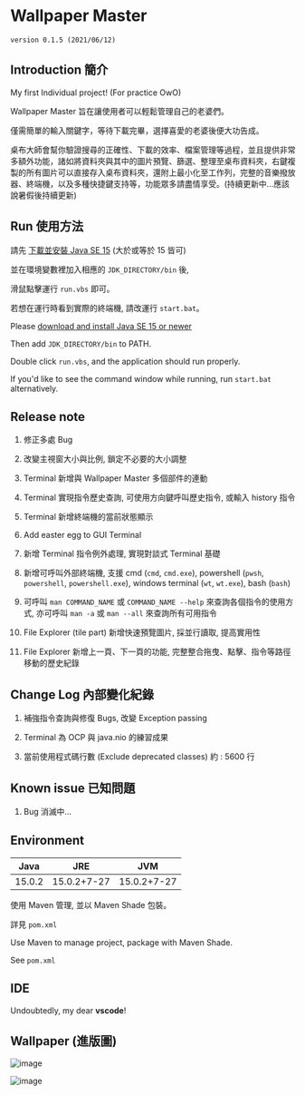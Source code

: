 # Wallpaper Master

`version 0.1.5 (2021/06/12)`

## Introduction 簡介

My first Individual project! (For practice OwO)

Wallpaper Master 旨在讓使用者可以輕鬆管理自己的老婆們。

僅需簡單的輸入關鍵字，等待下載完畢，選擇喜愛的老婆後便大功告成。

桌布大師會幫你驗證搜尋的正確性、下載的效率、檔案管理等過程，並且提供非常多額外功能，諸如將資料夾與其中的圖片預覽、篩選、整理至桌布資料夾，右鍵複製的所有圖片可以直接存入桌布資料夾，還附上最小化至工作列，完整的音樂撥放器、終端機，以及多種快捷鍵支持等，功能眾多請盡情享受。(持續更新中...應該說暑假後持續更新)

## Run 使用方法

請先 [下載並安裝 Java SE 15](https://www.oracle.com/tw/java/technologies/javase-downloads.html) (大於或等於 15 皆可)

並在環境變數裡加入相應的 `JDK_DIRECTORY/bin` 後,

滑鼠點擊運行 `run.vbs` 即可。

若想在運行時看到實際的終端機, 請改運行 `start.bat`。

Please [download and install Java SE 15 or newer](https://www.oracle.com/tw/java/technologies/javase-downloads.html)

Then add `JDK_DIRECTORY/bin` to PATH.

Double click `run.vbs`, and the application should run properly.

If you'd like to see the command window while running, run `start.bat` alternatively.

## Release note

1. 修正多處 Bug

2. 改變主視窗大小與比例, 鎖定不必要的大小調整

3. Terminal 新增與 Wallpaper Master 多個部件的連動

4. Terminal 實現指令歷史查詢, 可使用方向鍵呼叫歷史指令, 或輸入 history 指令

5. Terminal 新增終端機的當前狀態顯示

6. Add easter egg to GUI Terminal

7. 新增 Terminal 指令例外處理, 實現對談式 Terminal 基礎

8. 新增可呼叫外部終端機, 支援 cmd (`cmd`, `cmd.exe`), powershell (`pwsh`, `powershell`, `powershell.exe`), windows terminal (`wt`, `wt.exe`), bash (`bash`)

9. 可呼叫 `man COMMAND_NAME` 或 `COMMAND_NAME --help` 來查詢各個指令的使用方式, 亦可呼叫 `man -a` 或 `man --all` 來查詢所有可用指令

10. File Explorer (tile part) 新增快速預覽圖片, 採並行讀取, 提高實用性

11. File Explorer 新增上一頁、下一頁的功能, 完整整合拖曳、點擊、指令等路徑移動的歷史紀錄

## Change Log 內部變化紀錄

1. 補強指令查詢與修復 Bugs, 改變 Exception passing

2. Terminal 為 OCP 與 java.nio 的練習成果

3. 當前使用程式碼行數 (Exclude deprecated classes) 約 : 5600 行

## Known issue 已知問題

1. Bug 消滅中...

## Environment

Java|JRE|JVM
-|:-:|-
15.0.2|15.0.2+7-27|15.0.2+7-27

使用 Maven 管理, 並以 Maven Shade 包裝。

詳見 `pom.xml`

Use Maven to manage project, package with Maven Shade.

See `pom.xml`

## IDE

Undoubtedly, my dear **vscode**!

## Wallpaper (進版圖)

![image](https://i.imgur.com/OqV05rM.jpg)

![image](https://i.imgur.com/sktWxXr.jpg)
